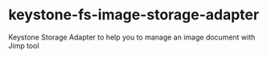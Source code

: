 # keystone-fs-image-storage-adapter
Keystone Storage Adapter to help you to manage an image document with Jimp tool
